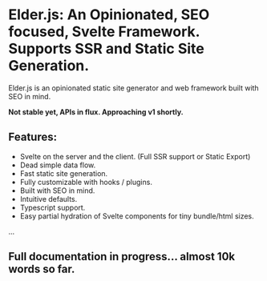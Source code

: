 # Elder.js: An Opinionated, SEO focused, Svelte Framework. Supports SSR and Static Site Generation.

Elder.js is an opinionated static site generator and web framework built with SEO in mind.

**Not stable yet, APIs in flux. Approaching v1 shortly.**

## Features:
* Svelte on the server and the client. (Full SSR support or Static Export)
* Dead simple data flow.
* Fast static site generation.
* Fully customizable with hooks / plugins.
* Built with SEO in mind.
* Intuitive defaults.
* Typescript support.
* Easy partial hydration of Svelte components for tiny bundle/html sizes.


...


## Full documentation in progress... almost 10k words so far.